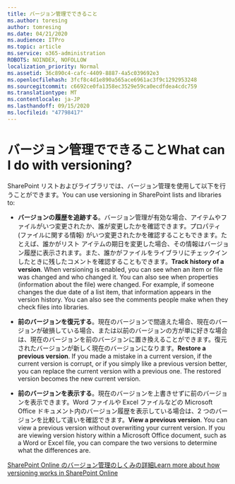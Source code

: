 ```yaml
---
title: バージョン管理でできること
ms.author: toresing
author: tomresing
ms.date: 04/21/2020
ms.audience: ITPro
ms.topic: article
ms.service: o365-administration
ROBOTS: NOINDEX, NOFOLLOW
localization_priority: Normal
ms.assetid: 36c890c4-cafc-4409-8887-4a5c039692e3
ms.openlocfilehash: 3fcf8c4d1e890a565ace6961ac3f9c1292953248
ms.sourcegitcommit: c6692ce0fa1358ec3529e59ca0ecdfdea4cdc759
ms.translationtype: MT
ms.contentlocale: ja-JP
ms.lasthandoff: 09/15/2020
ms.locfileid: "47798417"
---
```

# <a name="what-can-i-do-with-versioning"></a><span data-ttu-id="fad43-102">バージョン管理でできること</span><span class="sxs-lookup"><span data-stu-id="fad43-102">What can I do with versioning?</span></span>

<span data-ttu-id="fad43-103">SharePoint リストおよびライブラリでは、バージョン管理を使用して以下を行うことができます。</span><span class="sxs-lookup"><span data-stu-id="fad43-103">You can use versioning in SharePoint lists and libraries to:</span></span>
  
- <span data-ttu-id="fad43-p101">**バージョンの履歴を追跡する**。バージョン管理が有効な場合、アイテムやファイルがいつ変更されたか、誰が変更したかを確認できます。プロパティ (ファイルに関する情報) がいつ変更されたかを確認することもできます。たとえば、誰かがリスト アイテムの期日を変更した場合、その情報はバージョン履歴に表示されます。また、誰かがファイルをライブラリにチェックインしたときに残したコメントを確認することもできます。</span><span class="sxs-lookup"><span data-stu-id="fad43-p101">**Track history of a version**. When versioning is enabled, you can see when an item or file was changed and who changed it. You can also see when properties (information about the file) were changed. For example, if someone changes the due date of a list item, that information appears in the version history. You can also see the comments people make when they check files into libraries.</span></span> 
    
- <span data-ttu-id="fad43-p102">**前のバージョンを復元する**。現在のバージョンで間違えた場合、現在のバージョンが破損している場合、または以前のバージョンの方が単に好きな場合は、現在のバージョンを前のバージョンに置き換えることができます。復元されたバージョンが新しく現在のバージョンになります。</span><span class="sxs-lookup"><span data-stu-id="fad43-p102">**Restore a previous version**. If you made a mistake in a current version, if the current version is corrupt, or if you simply like a previous version better, you can replace the current version with a previous one. The restored version becomes the new current version.</span></span> 
    
- <span data-ttu-id="fad43-p103">**前のバージョンを表示する**。現在のバージョンを上書きせずに前のバージョンを表示できます。Word ファイルや Excel ファイルなどの Microsoft Office ドキュメント内のバージョン履歴を表示している場合は、2 つのバージョンを比較して違いを確認できます。</span><span class="sxs-lookup"><span data-stu-id="fad43-p103">**View a previous version**. You can view a previous version without overwriting your current version. If you are viewing version history within a Microsoft Office document, such as a Word or Excel file, you can compare the two versions to determine what the differences are.</span></span> 
    
[<span data-ttu-id="fad43-115">SharePoint Online のバージョン管理のしくみの詳細</span><span class="sxs-lookup"><span data-stu-id="fad43-115">Learn more about how versioning works in SharePoint Online</span></span>](https://go.microsoft.com/fwlink/?linkid=875710)
  

